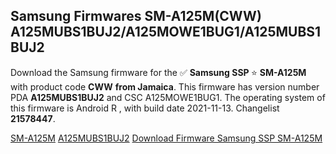 <h2>Samsung Firmwares SM-A125M(CWW) A125MUBS1BUJ2/A125MOWE1BUG1/A125MUBS1BUJ2</h2>
Download the Samsung firmware for the ✅ <strong>Samsung SSP </strong> ⭐ <strong>SM-A125M</strong> with product code <strong>CWW</strong> <strong> from Jamaica</strong>. This firmware has version number PDA <strong>A125MUBS1BUJ2</strong> and CSC A125MOWE1BUG1. The operating system of this firmware is Android R , with build date 2021-11-13. Changelist <strong>21578447</strong>.


[SM-A125M](https://samfirm.shop/samsung/model/SM-A125M)
[A125MUBS1BUJ2](https://samfirm.shop/samsung/pda/A125MUBS1BUJ2)
[Download Firmware Samsung SSP SM-A125M](https://samfirm.shop/samsung/firmware/474696)
